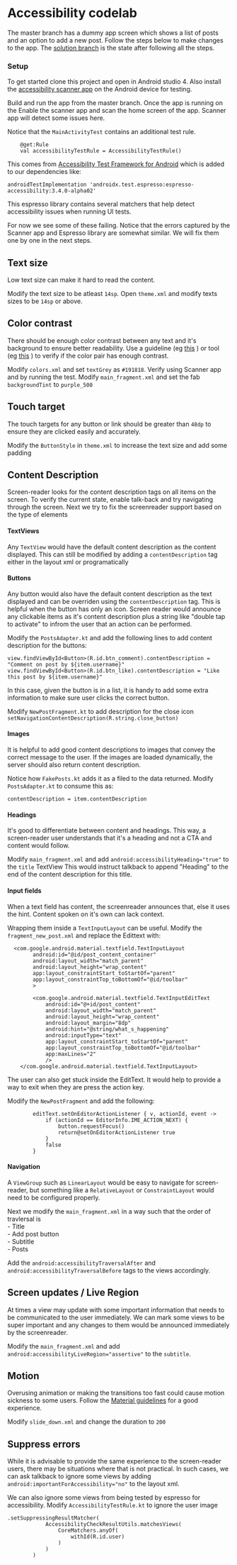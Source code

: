 # Accessibility codelab

The master branch has a dummy app screen which shows a list of posts and an option to add a new post. Follow the steps below to make changes to the app.
The [solution branch](https://github.com/amolgupta/android-a11y-codelab/tree/solution) is the state after following all the steps.


### Setup
To get started clone this project and open in Android studio 4.
Also install the [accessibility scanner app](https://play.google.com/store/apps/details?id=com.google.android.apps.accessibility.auditor) on the Android device for testing.

Build and run the app from the master branch. Once the app is running on the Enable the scanner app and scan the home screen of the app. Scanner app will detect some issues here.

Notice that the `MainActivityTest` contains an additional test rule.

```
    @get:Rule
    val accessibilityTestRule = AccessibilityTestRule()
```


This comes from [Accessibility Test Framework for Android](https://github.com/google/Accessibility-Test-Framework-for-Android) which is added to our dependencies like:

```androidTestImplementation 'androidx.test.espresso:espresso-accessibility:3.4.0-alpha02'```

This espresso library contains several matchers that help detect accessibility issues when running UI tests.

For now we see some of these failing. Notice that the errors captured by the Scanner app and Espresso library are somewhat similar. We will fix them one by one in the next steps.

## Text size
Low text size can make it hard to read the content.

Modify the text size to be atleast `14sp`. Open `theme.xml` and modify texts sizes to be `14sp` or above.

## Color contrast
There should be enough color contrast between any text and it's background to ensure better readability. Use a guideline (eg [this](https://backpack.github.io/guidelines/colour) ) or tool (eg [this](https://coolors.co/contrast-checker/) ) to verify  if the color pair has enough contrast.

Modify `colors.xml` and set `textGrey` as `#191818`. Verify using Scanner app and by running the test.
Modify `main_fragment.xml` and set the fab `backgroundTint`  to `purple_500`

## Touch target
The touch targets for any button or link should be greater than `48dp` to ensure they are clicked easily and accurately.

Modify the `ButtonStyle` in `theme.xml` to increase the text size and add some padding


## Content Description
Screen-reader looks for the content description tags on all items on the screen. To verify the current state, enable talk-back and try navigating through the screen. Next we try to fix the screenreader support based on the type of elements


#### TextViews
Any `TextView` would have the default content description as the content displayed. This can still be modified by adding a `contentDescription` tag either in the layout xml or programatically

#### Buttons
Any button would also have the default content description as the text displayed and can be overriden using the `contentDescription` tag. This is helpful when the button has only an icon.
Screen reader would announce any clickable items as it's content description plus a string like "double tap to activate" to infrom the user that an action can be performed.

Modify the `PostsAdapter.kt` and add the following lines to add content description for the buttons:
```
view.findViewById<Button>(R.id.btn_comment).contentDescription = "Comment on post by ${item.username}"
view.findViewById<Button>(R.id.btn_like).contentDescription = "Like this post by ${item.username}"
```
In this case, given the button is in a list, it is handy to add some extra information to make sure user clicks the correct button.

Modify `NewPostFragment.kt` to add description for the close icon
```setNavigationContentDescription(R.string.close_button) ```

#### Images
It is helpful to add good content descriptions to images that convey the correct message to the user. If the images are loaded dynamically, the server should also return content description.

Notice how `FakePosts.kt` adds it as a filed to the data returned. Modify `PostsAdapter.kt` to consume this as:
```
contentDescription = item.contentDescription
```
#### Headings
It's good to differentiate between content and headings. This way, a screen-reader user understands that it's a heading and not a CTA and content would follow.

Modify `main_fragment.xml` and add `android:accessibilityHeading="true"` to the `title` TextView
This would instruct talkback to append "Heading" to the end of the content description for this title.

#### Input fields
When a text field has content, the screenreader announces that, else it uses the hint. Content spoken on it's own can lack context.

Wrapping them inside a `TextInputLayout` can be useful. Modify the `fragment_new_post.xml` and replace the Edittext with:

```
  <com.google.android.material.textfield.TextInputLayout
        android:id="@id/post_content_container"
        android:layout_width="match_parent"
        android:layout_height="wrap_content"
        app:layout_constraintStart_toStartOf="parent"
        app:layout_constraintTop_toBottomOf="@id/toolbar"
        >

        <com.google.android.material.textfield.TextInputEditText
            android:id="@+id/post_content"
            android:layout_width="match_parent"
            android:layout_height="wrap_content"
            android:layout_margin="8dp"
            android:hint="@string/what_s_happening"
            android:inputType="text"
            app:layout_constraintStart_toStartOf="parent"
            app:layout_constraintTop_toBottomOf="@id/toolbar"
            app:maxLines="2"
            />
    </com.google.android.material.textfield.TextInputLayout>
```

The user can also get stuck inside the EditText. It would help to provide a way to exit when they are press the action key.

Modify the `NewPostFragment` and add the following:
```
        editText.setOnEditorActionListener { v, actionId, event ->
            if (actionId == EditorInfo.IME_ACTION_NEXT) {
                button.requestFocus()
                return@setOnEditorActionListener true
            }
            false
        }
```

#### Navigation
A `ViewGroup` such as `LinearLayout` would be easy to navigate for screen-reader, but something like a `RelativeLayout` or `ConstraintLayout` would need to be configured properly.

Next we modify the `main_fragment.xml` in a way such that the order of travlersal is  
    - Title  
    - Add post button  
    - Subtitle  
    - Posts

Add the `android:accessibilityTraversalAfter` and `android:accessibilityTraversalBefore` tags to the views accordingly.

## Screen updates / Live Region
At times a view may update with some important information that needs to be communicated to the user immediately. We can mark some views to be super important and any changes to them would be announced immediately by the screenreader.

Modify the `main_fragment.xml` and add `android:accessibilityLiveRegion="assertive"` to the `subtitle`.

## Motion
Overusing animation or making the transitions too fast could cause motion sickness to some users. Follow the [Material guidelines](https://material.io/design/motion/speed.html) for a good experience.

Modify `slide_down.xml` and change the duration to `200`

## Suppress errors
While it is advisable to provide the same experience to the screen-reader users, there may be situations where that is not practical. In such cases, we can ask talkback to ignore some views by adding `android:importantForAccessibility="no"` to the layout xml.

We can also ignore some views from being tested by espresso for accessibility. Modify `AccessibilityTestRule.kt` to ignore the user image
```
.setSuppressingResultMatcher(
            AccessibilityCheckResultUtils.matchesViews(
                CoreMatchers.anyOf(
                    withId(R.id.user)
                )
            )
        )
```